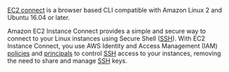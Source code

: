 [EC2 connect](https://docs.aws.amazon.com/AWSEC2/latest/UserGuide/ec2-instance-connect-methods.html) is a browser based CLI compatible with Amazon Linux 2 and Ubuntu 16.04 or later.

Amazon EC2 Instance Connect provides a simple and secure way to connect to your Linux instances using Secure Shell ([SSH](SSH.md)). With EC2 Instance Connect, you use AWS Identity and Access Management (IAM) [policies](https://docs.aws.amazon.com/IAM/latest/UserGuide/access_policies.html) and [principals](https://docs.aws.amazon.com/IAM/latest/UserGuide/intro-structure.html#intro-structure-principal) to control [SSH](SSH.md) access to your instances, removing the need to share and manage [SSH](SSH.md) keys.

